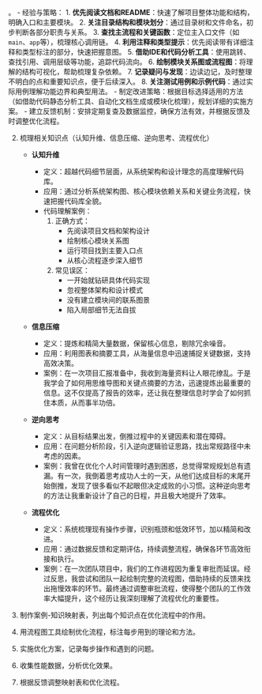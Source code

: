 
。
        - 经验与策略：
            1. **优先阅读文档和README**：快速了解项目整体功能和结构，明确入口和主要模块。
            2. **关注目录结构和模块划分**：通过目录树和文件命名，初步判断各部分职责与关系。
            3. **查找主流程和关键函数**：定位主入口文件（如`main`、`app`等），梳理核心调用链。
            4. **利用注释和类型提示**：优先阅读带有详细注释和类型标注的部分，快速把握意图。
            5. **借助IDE和代码分析工具**：使用跳转、查找引用、调用层级等功能，追踪代码流向。
            6. **绘制模块关系图或流程图**：将理解的结构可视化，帮助梳理复杂依赖。
            7. **记录疑问与发现**：边读边记，及时整理不明白的点和重要知识点，便于后续深入。
            8. **关注测试用例和示例代码**：通过实际用例理解功能边界和典型用法。
    - 制定改进策略：根据目标选择适用的方法（如借助代码静态分析工具、自动化文档生成或模块化梳理），规划详细的实施方案。
    - 建立反馈机制：安排定期复查及数据监控，确保方法有效，并根据反馈及时调整优化流程。

2. 梳理相关知识点（认知升维、信息压缩、逆向思考、流程优化）

    - **认知升维**
      - 定义：超越代码细节层面，从系统架构和设计理念的高度理解代码库。
      - 应用：通过分析系统架构图、核心模块依赖关系和关键业务流程，快速把握代码库全貌。
      - 代码理解案例：
        1. 正确方式：
           - 先阅读项目文档和架构设计
           - 绘制核心模块关系图
           - 运行项目找到主要入口点
           - 从核心流程逐步深入细节
        2. 常见误区：
           - 一开始就钻研具体代码实现
           - 忽视整体架构和设计模式
           - 没有建立模块间的联系图景
           - 陷入局部细节无法自拔

    - **信息压缩**
      - 定义：提炼和精简大量数据，保留核心信息，剔除冗余噪音。
      - 应用：利用图表和摘要工具，从海量信息中迅速捕捉关键数据，支持高效决策。
      - 案例：在一次项目汇报准备中，我收到海量资料让人眼花缭乱。于是我学会了如何用思维导图和关键点摘要的方法，迅速提炼出最重要的信息。这不仅提高了报告的效率，还让我在整理信息时学会了如何抓住本质，从而事半功倍。

    - **逆向思考**
      - 定义：从目标结果出发，倒推过程中的关键因素和潜在障碍。
      - 应用：在问题分析阶段，引入逆向逻辑验证思路，找出常规路径中未考虑的因素。
      - 案例：我曾在优化个人时间管理时遇到困惑，总觉得常规规划总有遗漏。有一次，我倒着思考成功人士的一天，从他们达成目标的末尾开始倒推，发现了很多看似不起眼但决定成败的小习惯。这种逆向思考的方法让我重新设计了自己的日程，并且极大地提升了效率。

    - **流程优化**
      - 定义：系统梳理现有操作步骤，识别瓶颈和低效环节，加以精简和改进。
      - 应用：通过数据反馈和定期评估，持续调整流程，确保各环节高效衔接和执行。
      - 案例：在一次团队项目中，我们的工作进程因为重复审批而延误。经过反思，我尝试和团队一起绘制完整的流程图，借助持续的反馈来找出拖慢效率的环节。最终通过调整审批流程，使得整个团队的工作效率大幅提升，这个经历让我深刻理解了流程优化的重要性。
3. 制作案例-知识映射表，列出每个知识点在优化流程中的作用。
4. 用流程图工具绘制优化流程，标注每步用到的理论和方法。
5. 实施优化方案，记录每步操作和遇到的问题。
6. 收集性能数据，分析优化效果。
7. 根据反馈调整映射表和优化流程。


